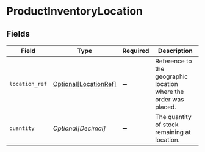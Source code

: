 # ProductInventoryLocation


## Fields

| Field                                                            | Type                                                             | Required                                                         | Description                                                      |
| ---------------------------------------------------------------- | ---------------------------------------------------------------- | ---------------------------------------------------------------- | ---------------------------------------------------------------- |
| `location_ref`                                                   | [Optional[LocationRef]](../../models/shared/locationref.md)      | :heavy_minus_sign:                                               | Reference to the geographic location where the order was placed. |
| `quantity`                                                       | *Optional[Decimal]*                                              | :heavy_minus_sign:                                               | The quantity of stock remaining at location.                     |